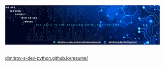 # <p align="center"> ![Dimitrov-S-Dev-Resume](https://github.com/Dimitrov-S-Dev-Python/resume/blob/master/images/linkedIn/LinkedIn.jpg) <p>
[dimitrov-s-dev-python.github.io/resume/](https://dimitrov-s-dev-python.github.io/resume/)

